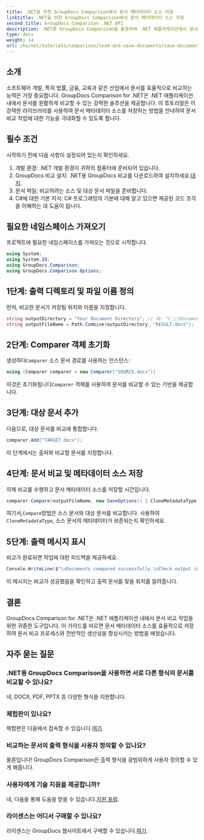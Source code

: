 ```yaml
---
title: .NET을 위한 GroupDocs Comparison에서 문서 메타데이터 소스 저장
linktitle: .NET을 위한 GroupDocs Comparison에서 문서 메타데이터 소스 저장
second_title: GroupDocs.Comparison .NET API
description: .NET용 GroupDocs Comparison을 활용하여 .NET 애플리케이션에서 문서 비교의 잠재력을 최대한 활용하세요. 이 단계별 튜토리얼은 문서 메타데이터 소스 저장에 집중하면서 문서를 손쉽게 비교하는 방법을 안내합니다.
type: docs
weight: 14
url: /ko/net/tutorials/comparison/load-and-save-documents/save-documents-metadata-source/
---
```

## 소개

소프트웨어 개발, 특히 법률, 금융, 교육과 같은 산업에서 문서를 효율적으로 비교하는 능력은 가장 중요합니다. GroupDocs Comparison for .NET은 .NET 애플리케이션 내에서 문서를 원활하게 비교할 수 있는 강력한 솔루션을 제공합니다. 이 튜토리얼은 이 강력한 라이브러리를 사용하여 문서 메타데이터 소스를 저장하는 방법을 안내하여 문서 비교 작업에 대한 기능을 극대화할 수 있도록 합니다.

## 필수 조건

시작하기 전에 다음 사항이 설정되어 있는지 확인하세요.

1. 개발 환경: .NET 개발 환경이 귀하의 컴퓨터에 준비되어 있습니다.
2. GroupDocs 비교 설치: .NET용 GroupDocs 비교를 다운로드하여 설치하세요.[대지](https://releases.groupdocs.com/comparison/net/).
3. 문서 파일: 비교하려는 소스 및 대상 문서 파일을 준비합니다.
4. C#에 대한 기본 지식: C# 프로그래밍의 기본에 대해 알고 있으면 제공된 코드 조각을 이해하는 데 도움이 됩니다.

## 필요한 네임스페이스 가져오기

프로젝트에 필요한 네임스페이스를 가져오는 것으로 시작합니다.

```csharp
using System;
using System.IO;
using GroupDocs.Comparison;
using GroupDocs.Comparison.Options;
```

## 1단계: 출력 디렉토리 및 파일 이름 정의

먼저, 비교한 문서가 저장될 위치와 이름을 지정합니다.

```csharp
string outputDirectory = "Your Document Directory"; // 예: "C:\\Documents"
string outputFileName = Path.Combine(outputDirectory, "RESULT.docx");
```

## 2단계: Comparer 객체 초기화

 생성하다`Comparer` 소스 문서 경로를 사용하는 인스턴스:

```csharp
using (Comparer comparer = new Comparer("SOURCE.docx"))
```
 이것은 초기화됩니다`Comparer` 객체를 사용하여 문서를 비교할 수 있는 기반을 제공합니다.

## 3단계: 대상 문서 추가

다음으로, 대상 문서를 비교에 통합합니다.

```csharp
comparer.Add("TARGET.docx");
```
이 단계에서는 출처와 비교할 문서를 지정합니다.

## 4단계: 문서 비교 및 메타데이터 소스 저장

이제 비교를 수행하고 문서 메타데이터 소스를 저장할 시간입니다.

```csharp
comparer.Compare(outputFileName, new SaveOptions() { CloneMetadataType = MetadataType.Source });
```
 여기서,`Compare`방법은 소스 문서와 대상 문서를 비교합니다. 사용하여`CloneMetadataType`, 소스 문서의 메타데이터가 보존되는지 확인하세요.

## 5단계: 출력 메시지 표시

비교가 완료되면 작업에 대한 피드백을 제공하세요.

```csharp
Console.WriteLine($"\nDocuments compared successfully.\nCheck output in {outputDirectory}.");
```
이 메시지는 비교가 성공했음을 확인하고 출력 문서를 찾을 위치를 알려줍니다.

## 결론

GroupDocs Comparison for .NET은 .NET 애플리케이션 내에서 문서 비교 작업을 위한 귀중한 도구입니다. 이 가이드를 따르면 문서 메타데이터 소스를 효율적으로 저장하여 문서 비교 프로세스와 전반적인 생산성을 향상시키는 방법을 배웠습니다.

## 자주 묻는 질문

### .NET용 GroupDocs Comparison을 사용하면 서로 다른 형식의 문서를 비교할 수 있나요?

네, DOCX, PDF, PPTX 등 다양한 형식을 지원합니다.

### 체험판이 있나요?

 체험판은 다음에서 접속할 수 있습니다.[여기](https://releases.groupdocs.com/).

### 비교하는 문서의 출력 형식을 사용자 정의할 수 있나요?

물론입니다! GroupDocs Comparison은 출력 형식을 광범위하게 사용자 정의할 수 있게 해줍니다.

### 사용자에게 기술 지원을 제공합니까?

 네, 다음을 통해 도움을 받을 수 있습니다.[지원 포럼](https://forum.groupdocs.com/c/comparison/12).

### 라이센스는 어디서 구매할 수 있나요?

 라이센스는 GroupDocs 웹사이트에서 구매할 수 있습니다.[여기](https://purchase.groupdocs.com/buy).